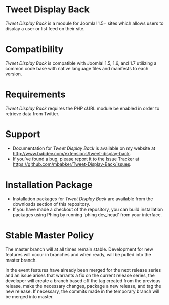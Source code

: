 Tweet Display Back
===============
*Tweet Display Back* is a module for Joomla! 1.5+ sites which allows users to display a user or list feed on their site.

Compatibility
===============
*Tweet Display Back* is compatible with Joomla! 1.5, 1.6, and 1.7 utilizing a common code base with native language files and manifests to each version.

Requirements
===============
*Tweet Display Back* requires the PHP cURL module be enabled in order to retrieve data from Twitter.

Support
===============
* Documentation for *Tweet Display Back* is available on my website at http://www.babdev.com/extensions/tweet-display-back.
* If you've found a bug, please report it to the Issue Tracker at https://github.com/mbabker/Tweet-Display-Back/issues.

Installation Package
===============
* Installation packages for *Tweet Display Back* are available from the downloads section of this repository.
* If you have made a checkout of the repository, you can build installation packages using Phing by running 'phing dev_head' from your interface.

Stable Master Policy
===============
The master branch will at all times remain stable.  Development for new features will occur in branches and when ready, will be pulled into the master branch.

In the event features have already been merged for the next release series and an issue arises that warrants a fix on the current release series, the developer will create a branch based off the tag created from the previous release, make the necessary changes, package a new release, and tag the new release.  If necessary, the commits made in the temporary branch will be merged into master.